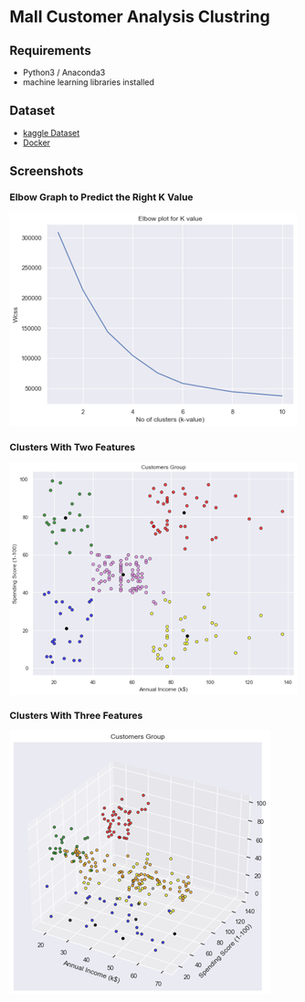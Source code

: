 # Mall Customer Analysis Clustring

## Requirements
- Python3 / Anaconda3
- machine learning libraries installed

## Dataset
- [kaggle Dataset](https://www.kaggle.com/roshansharma/mall-customers-clustering-analysis)
- [Docker](https://www.docker.com/)

## Screenshots
### Elbow Graph to Predict the Right K Value
![](images/elbow_graph.png)
### Clusters With Two Features
![](images/clusters.png)
### Clusters With Three Features
![](images/cluster_multi.png)


  

  
